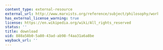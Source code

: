 ```yaml
---
content_type: external-resource
external_url: http://www.marxists.org/reference/subject/philosophy/works/ge/benjamin.htm
has_external_license_warning: true
license: https://en.wikipedia.org/wiki/All_rights_reserved
status: ''
title: download
uid: 888a58b0-5a80-43ad-ab98-f4aa31a6a8be
wayback_url: ''
---
```

